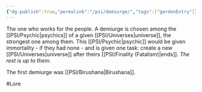 ```yaml
---
{"dg-publish":true,"permalink":"/psi/demiurge/","tags":["gardenEntry"]}
---
```


The one who works for the people. A demiurge is chosen among the [[PSI/Psychic\|psychics]] of a given [[PSI/Universes\|universe]], the strongest one among them. This [[PSI/Psychic\|psychic]] would be given immortality - if they had none - and is given one task: create a new [[PSI/Universes\|universe]] after theirs [[PSI/Finality (Fatalism)\|ends]]. *The rest is up to them.*

The first demiurge was [[PSI/Birushana\|Birushana]].

#Lore 